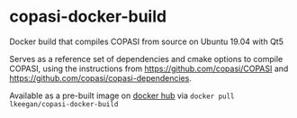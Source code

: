 # copasi-docker-build
Docker build that compiles COPASI from source on Ubuntu 19.04 with Qt5

Serves as a reference set of dependencies and cmake options to compile COPASI, using the instructions from https://github.com/copasi/COPASI and https://github.com/copasi/copasi-dependencies.

Available as a pre-built image on [docker hub](https://hub.docker.com/r/lkeegan/copasi-docker-build) via `docker pull lkeegan/copasi-docker-build`